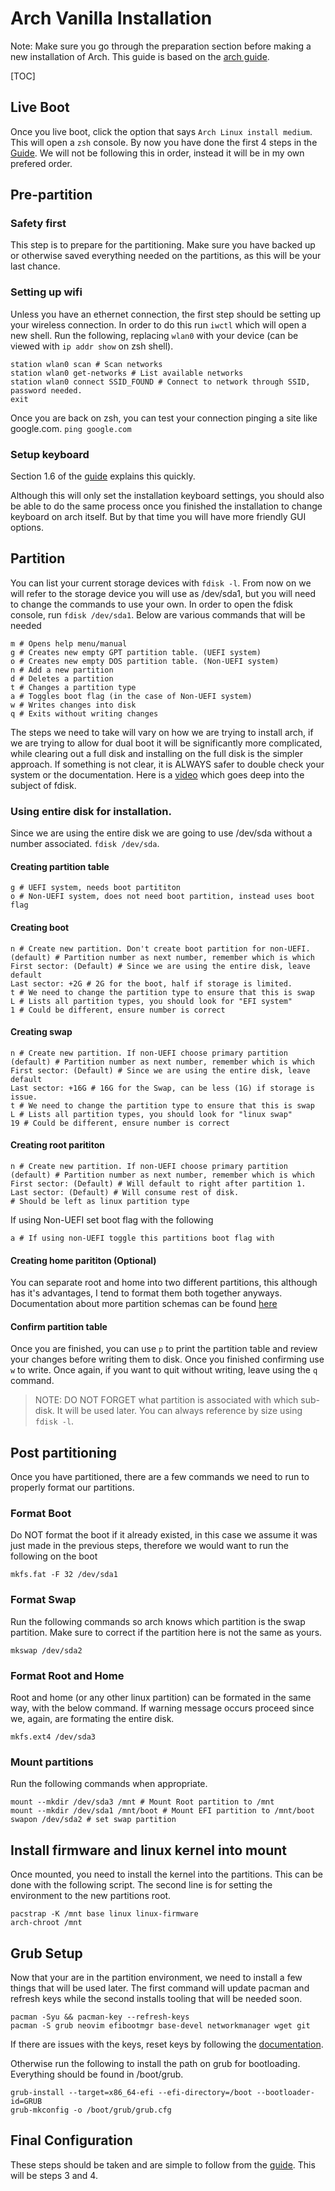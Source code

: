 # Arch Vanilla Installation

Note: Make sure you go through the preparation section before making a new installation of Arch. This guide is based on the [arch guide](https://wiki.archlinux.org/title/Installation_guide).

[TOC]

## Live Boot
Once you live boot, click the option that says `Arch Linux install medium`. This will open a `zsh` console. By now you have done the first 4 steps in the [Guide](https://wiki.archlinux.org/title/Installation_guide). We will not be following this in order, instead it will be in my own prefered order.

## Pre-partition
### Safety first
This step is to prepare for the partitioning. Make sure you have backed up or otherwise saved everything needed on the partitions, as this will be your last chance.

### Setting up wifi
Unless you have an ethernet connection, the first step should be setting up your wireless connection. In order to do this run `iwctl` which will open a new shell. Run the following, replacing `wlan0` with your device (can be viewed with `ip addr show` on zsh shell).

```
station wlan0 scan # Scan networks
station wlan0 get-networks # List available networks
station wlan0 connect SSID_FOUND # Connect to network through SSID, password needed.
exit
```

Once you are back on zsh, you can test your connection pinging a site like google.com. `ping google.com`

### Setup keyboard

Section 1.6 of the [guide](https://wiki.archlinux.org/title/Installation_guide) explains this quickly.

Although this will only set the installation keyboard settings, you should also be able to do the same process once you finished the installation to change keyboard on arch itself. But by that time you will have more friendly GUI options.

## Partition
You can list your current storage devices with `fdisk -l`. From now on we will refer to the storage device you will use as /dev/sda1, but you will need to change the commands to use your own. In order to open the fdisk console, run `fdisk /dev/sda1`. Below are various commands that will be needed

```
m # Opens help menu/manual
g # Creates new empty GPT partition table. (UEFI system)
o # Creates new empty DOS partition table. (Non-UEFI system)
n # Add a new partition
d # Deletes a partition
t # Changes a partition type
a # Toggles boot flag (in the case of Non-UEFI system)
w # Writes changes into disk
q # Exits without writing changes
```

The steps we need to take will vary on how we are trying to install arch, if we are trying to allow for dual boot it will be significantly more complicated, while clearing out a full disk and installing on the full disk is the simpler approach. If something is not clear, it is ALWAYS safer to double check your system or the documentation. Here is a [video](https://www.youtube.com/watch?v=LPYfoFSXB9A) which goes deep into the subject of fdisk.

### Using entire disk for installation.
Since we are using the entire disk we are going to use /dev/sda without a number associated. `fdisk /dev/sda`. 

#### Creating partition table

```
g # UEFI system, needs boot partititon
o # Non-UEFI system, does not need boot partition, instead uses boot flag
```

#### Creating boot

```
n # Create new partition. Don't create boot partition for non-UEFI.
(default) # Partition number as next number, remember which is which
First sector: (Default) # Since we are using the entire disk, leave default
Last sector: +2G # 2G for the boot, half if storage is limited.
t # We need to change the partition type to ensure that this is swap
L # Lists all partition types, you should look for "EFI system"
1 # Could be different, ensure number is correct
```

#### Creating swap

```
n # Create new partition. If non-UEFI choose primary partition
(default) # Partition number as next number, remember which is which
First sector: (Default) # Since we are using the entire disk, leave default
Last sector: +16G # 16G for the Swap, can be less (1G) if storage is issue.
t # We need to change the partition type to ensure that this is swap
L # Lists all partition types, you should look for "linux swap"
19 # Could be different, ensure number is correct
```

#### Creating root parititon
```
n # Create new partition. If non-UEFI choose primary partition
(default) # Partition number as next number, remember which is which
First sector: (Default) # Will default to right after partition 1.
Last sector: (Default) # Will consume rest of disk.
# Should be left as linux partition type
```

If using Non-UEFI set boot flag with the following

```
a # If using non-UEFI toggle this partitions boot flag with
```

#### Creating home parititon (Optional)
You can separate root and home into two different partitions, this although has it's advantages, I tend to format them both together anyways. Documentation about more partition schemas can be found [here](https://wiki.archlinux.org/title/Partitioning#Partition_scheme)

#### Confirm partition table
Once you are finished, you can use `p` to print the partition table and review your changes before writing them to disk. Once you finished confirming use `w` to write. Once again, if you want to quit without writing, leave using the `q` command.

> NOTE: DO NOT FORGET what partition is associated with which sub-disk. It will be used later. You can always reference by size using `fdisk -l`.

## Post partitioning
Once you have partitioned, there are a few commands we need to run to properly format our partitions.

### Format Boot
Do NOT format the boot if it already existed, in this case we assume it was just made in the previous steps, therefore we would want to run the following on the boot 

```
mkfs.fat -F 32 /dev/sda1
```

### Format Swap
Run the following commands so arch knows which partition is the swap partition. Make sure to correct if the partition here is not the same as yours.

```
mkswap /dev/sda2
```

### Format Root and Home
Root and home (or any other linux partition) can be formated in the same way, with the below command. If warning message occurs proceed since we, again, are formating the entire disk.

```
mkfs.ext4 /dev/sda3
```

### Mount partitions
Run the following commands when appropriate.

```
mount --mkdir /dev/sda3 /mnt # Mount Root partition to /mnt
mount --mkdir /dev/sda1 /mnt/boot # Mount EFI partition to /mnt/boot
swapon /dev/sda2 # set swap partition
```

## Install firmware and linux kernel into mount
Once mounted, you need to install the kernel into the partitions. This can be done with the following script. The second line is for setting the environment to the new partitions root.

```
pacstrap -K /mnt base linux linux-firmware
arch-chroot /mnt
```

## Grub Setup
Now that your are in the partition environment, we need to install a few things that will be used later. The first command will update pacman and refresh keys while the second installs tooling that will be needed soon.

```
pacman -Syu && pacman-key --refresh-keys
pacman -S grub neovim efibootmgr base-devel networkmanager wget git
```

If there are issues with the keys, reset keys by following the [documentation](https://wiki.archlinux.org/title/Pacman/Package_signing#Resetting_all_the_keys).

Otherwise run the following to install the path on grub for bootloading. Everything should be found in /boot/grub.

```
grub-install --target=x86_64-efi --efi-directory=/boot --bootloader-id=GRUB
grub-mkconfig -o /boot/grub/grub.cfg
```

## Final Configuration
These steps should be taken and are simple to follow from the [guide](https://wiki.archlinux.org/title/Installation_guide). This will be steps 3 and 4.
